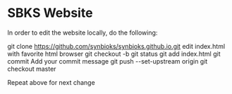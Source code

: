 # SBKS Website

In order to edit the website locally, do the following:

git clone https://github.com/synbioks/synbioks.github.io.git
edit index.html with favorite html browser
git checkout -b <branchName>
git status 
git add index.html
git commit 
Add your commit message
git push --set-upstream origin <branchName>
git checkout master

Repeat above for next change
